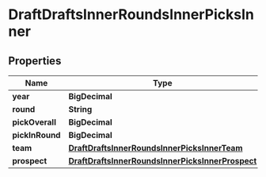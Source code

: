 

# DraftDraftsInnerRoundsInnerPicksInner


## Properties

| Name | Type | Description | Notes |
|------------ | ------------- | ------------- | -------------|
|**year** | **BigDecimal** |  |  [optional] |
|**round** | **String** |  |  [optional] |
|**pickOverall** | **BigDecimal** |  |  [optional] |
|**pickInRound** | **BigDecimal** |  |  [optional] |
|**team** | [**DraftDraftsInnerRoundsInnerPicksInnerTeam**](DraftDraftsInnerRoundsInnerPicksInnerTeam.md) |  |  [optional] |
|**prospect** | [**DraftDraftsInnerRoundsInnerPicksInnerProspect**](DraftDraftsInnerRoundsInnerPicksInnerProspect.md) |  |  [optional] |



